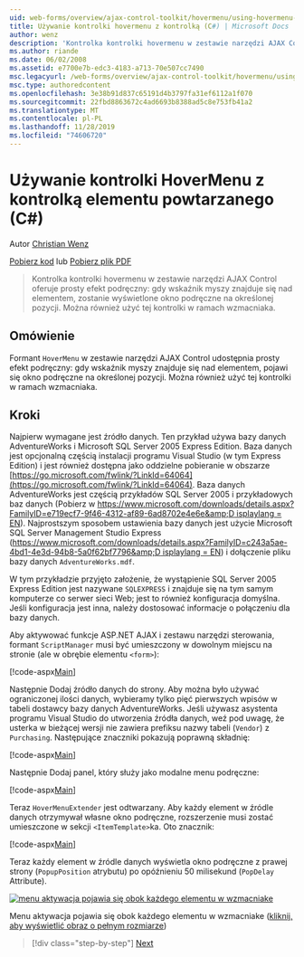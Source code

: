 ```yaml
---
uid: web-forms/overview/ajax-control-toolkit/hovermenu/using-hovermenu-with-a-repeater-control-cs
title: Używanie kontrolki hovermenu z kontrolką (C#) | Microsoft Docs
author: wenz
description: 'Kontrolka kontrolki hovermenu w zestawie narzędzi AJAX Control oferuje prosty efekt podręczny: gdy wskaźnik myszy znajduje się nad elementem, pojawi się okno podręczne ze specyfikatorem...'
ms.author: riande
ms.date: 06/02/2008
ms.assetid: e7700e7b-edc3-4183-a713-70e507cc7490
msc.legacyurl: /web-forms/overview/ajax-control-toolkit/hovermenu/using-hovermenu-with-a-repeater-control-cs
msc.type: authoredcontent
ms.openlocfilehash: 3e38b91d837c65191d4b3797fa31ef6112a1f070
ms.sourcegitcommit: 22fbd8863672c4ad6693b8388ad5c8e753fb41a2
ms.translationtype: MT
ms.contentlocale: pl-PL
ms.lasthandoff: 11/28/2019
ms.locfileid: "74606720"
---
```

# <a name="using-hovermenu-with-a-repeater-control-c"></a>Używanie kontrolki HoverMenu z kontrolką elementu powtarzanego (C#)

Autor [Christian Wenz](https://github.com/wenz)

[Pobierz kod](https://download.microsoft.com/download/b/0/6/b06fe835-5b8f-4c00-aef8-062c19d75b95/HoverMenu1.cs.zip) lub [Pobierz plik PDF](https://download.microsoft.com/download/b/6/a/b6ae89ee-df69-4c87-9bfb-ad1eb2b23373/hovermenu1CS.pdf)

> Kontrolka kontrolki hovermenu w zestawie narzędzi AJAX Control oferuje prosty efekt podręczny: gdy wskaźnik myszy znajduje się nad elementem, zostanie wyświetlone okno podręczne na określonej pozycji. Można również użyć tej kontrolki w ramach wzmacniaka.

## <a name="overview"></a>Omówienie

Formant `HoverMenu` w zestawie narzędzi AJAX Control udostępnia prosty efekt podręczny: gdy wskaźnik myszy znajduje się nad elementem, pojawi się okno podręczne na określonej pozycji. Można również użyć tej kontrolki w ramach wzmacniaka.

## <a name="steps"></a>Kroki

Najpierw wymagane jest źródło danych. Ten przykład używa bazy danych AdventureWorks i Microsoft SQL Server 2005 Express Edition. Baza danych jest opcjonalną częścią instalacji programu Visual Studio (w tym Express Edition) i jest również dostępna jako oddzielne pobieranie w obszarze [https://go.microsoft.com/fwlink/?LinkId=64064](https://go.microsoft.com/fwlink/?LinkId=64064). Baza danych AdventureWorks jest częścią przykładów SQL Server 2005 i przykładowych baz danych (Pobierz w [https://www.microsoft.com/downloads/details.aspx?FamilyID=e719ecf7-9f46-4312-af89-6ad8702e4e6e&amp;D isplaylang = EN](https://www.microsoft.com/downloads/details.aspx?FamilyID=e719ecf7-9f46-4312-af89-6ad8702e4e6e&amp;DisplayLang=en)). Najprostszym sposobem ustawienia bazy danych jest użycie Microsoft SQL Server Management Studio Express ([https://www.microsoft.com/downloads/details.aspx?FamilyID=c243a5ae-4bd1-4e3d-94b8-5a0f62bf7796&amp;D isplaylang = EN](https://www.microsoft.com/downloads/details.aspx?FamilyID=c243a5ae-4bd1-4e3d-94b8-5a0f62bf7796&amp;DisplayLang=en)) i dołączenie pliku bazy danych `AdventureWorks.mdf`.

W tym przykładzie przyjęto założenie, że wystąpienie SQL Server 2005 Express Edition jest nazywane `SQLEXPRESS` i znajduje się na tym samym komputerze co serwer sieci Web; jest to również konfiguracja domyślna. Jeśli konfiguracja jest inna, należy dostosować informacje o połączeniu dla bazy danych.

Aby aktywować funkcje ASP.NET AJAX i zestawu narzędzi sterowania, formant `ScriptManager` musi być umieszczony w dowolnym miejscu na stronie (ale w obrębie elementu `<form>`):

[!code-aspx[Main](using-hovermenu-with-a-repeater-control-cs/samples/sample1.aspx)]

Następnie Dodaj źródło danych do strony. Aby można było używać ograniczonej ilości danych, wybieramy tylko pięć pierwszych wpisów w tabeli dostawcy bazy danych AdventureWorks. Jeśli używasz asystenta programu Visual Studio do utworzenia źródła danych, weź pod uwagę, że usterka w bieżącej wersji nie zawiera prefiksu nazwy tabeli (`Vendor`) z `Purchasing`. Następujące znaczniki pokazują poprawną składnię:

[!code-aspx[Main](using-hovermenu-with-a-repeater-control-cs/samples/sample2.aspx)]

Następnie Dodaj panel, który służy jako modalne menu podręczne:

[!code-aspx[Main](using-hovermenu-with-a-repeater-control-cs/samples/sample3.aspx)]

Teraz `HoverMenuExtender` jest odtwarzany. Aby każdy element w źródle danych otrzymywał własne okno podręczne, rozszerzenie musi zostać umieszczone w sekcji `<ItemTemplate>`ka. Oto znacznik:

[!code-aspx[Main](using-hovermenu-with-a-repeater-control-cs/samples/sample4.aspx)]

Teraz każdy element w źródle danych wyświetla okno podręczne z prawej strony (`PopupPosition` atrybutu) po opóźnieniu 50 milisekund (`PopDelay` Attribute).

[![menu aktywacja pojawia się obok każdego elementu w wzmacniake](using-hovermenu-with-a-repeater-control-cs/_static/image2.png)](using-hovermenu-with-a-repeater-control-cs/_static/image1.png)

Menu aktywacja pojawia się obok każdego elementu w wzmacniake ([kliknij, aby wyświetlić obraz o pełnym rozmiarze](using-hovermenu-with-a-repeater-control-cs/_static/image3.png))

> [!div class="step-by-step"]
> [Next](using-hovermenu-with-a-repeater-control-vb.md)
